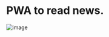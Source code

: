 # PWA to read news.

![image](https://user-images.githubusercontent.com/77354697/134088871-3e27bf00-dc58-4c37-8863-bd50a4266250.png)
